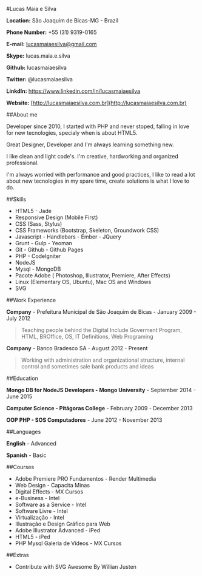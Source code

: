 #Lucas Maia e Silva

**Location:** São Joaquim de Bicas-MG - Brazil

**Phone Number:** +55 (31) 9319-0165

**E-mail:** lucasmaiaesilva@gmail.com

**Skype:** lucas.maia.e.silva

**Github:** lucasmaiaesilva

**Twitter:** @lucasmaiaesilva

**LinkdIn:** https://www.linkedin.com/in/lucasmaiaesilva

**Website:** [http://lucasmaiaesilva.com.br](http://lucasmaiaesilva.com.br)

##About me

Developer since 2010, I started with PHP and never stoped, falling in love for new tecnologies, specialy when is about HTML5.

Great Designer, Developer and I'm always learning something new.

I like clean and light code's. I'm creative, hardworking and organized professional.

I'm always worried with performance and good practices, I like to read a lot about new tecnologies in my spare time, create solutions is what I love to do.


##Skills

* HTML5 - Jade 
* Responsive Design (Mobile First)
* CSS (Sass, Stylus)
* CSS Frameworks (Bootstrap, Skeleton, Groundwork CSS)
* Javascript - Handlebars - Ember - JQuery
* Grunt - Gulp - Yeoman
* Git - Github - Github Pages
* PHP - CodeIgniter
* NodeJS
* Mysql - MongoDB
* Pacote Adobe ( Photoshop, Illustrator, Premiere, After Effects)
* Linux (Elementary OS, Ubuntu), Mac OS and Windows
* SVG

##Work Experience

**Company** - Prefeitura Municipal de São Joaquim de Bicas - January 2009 - July 2012

> Teaching people behind the Digital Include Goverment Program, HTML, BROffice, OS, IT Definitions, Web Programing 

**Company** - Banco Bradesco SA - August 2012 - Present

> Working with administration and organizational structure, internal control and sometimes sale bank products and ideas

##Education

**Mongo DB for NodeJS Developers - Mongo University** - September 2014 - June 2015

**Computer Science - Pitágoras College** - February 2009 - December 2013

**OOP PHP - SOS Computadores** - June 2012 - November 2013

##Languages

**English** - Advanced

**Spanish** - Basic

##Courses

* Adobe Premiere PRO Fundamentos - Render Multimedia
* Web Design - Capacita Minas
* Digital Effects - MX Cursos
* e-Business - Intel
* Software as a Service - Intel
* Software Livre - Intel
* Virtualização - Intel
* Illustração e Design Gráfico para Web
* Adobe Illustrator Advanced - iPed
* HTML5 - iPed
* PHP Mysql Galeria de Vídeos - MX Cursos

##Extras

* Contribute with SVG Awesome By Willian Justen







